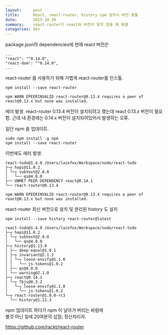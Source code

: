 ```yaml
---
layout:     post
title:      React, react-router, history npm 설치시 버전 충돌 
date:       2015-10-30
summary:    react-router가 react와 버전이 맞지 않을 때 해결
categories: dev
---
```


package.json의 dependencies에 현재 react 버전은

    ...
    "react": "^0.14.0",
    "react-dom": "^0.14.0",
    ...

react-router 를 사용하기 위해 가볍게 react-router를 인스톨.
  
    npm install --save react-router
    
    npm WARN EPEERINVALID react-router@0.13.4 requires a peer of react@0.13.x but none was installed.

에러 발생. react-router 0.13.4 버전이 설치되려고 했는데 react 0.13.x 버전이 필요함. 근데 내 환경에는 0.14.x 버전이 설치되어있어서 발생하는 오류.  

일단 npm 을 업데이트.
  
    sudo npm install -g npm
    npm install --save react-router
    
이번에도 에러 발생.
  
    react-todo@1.4.0 /Users/lainfox/Workspace/node/react-todo
    ├─┬ hapi@11.0.2
    │ └─┬ subtext@2.0.0
    │   └── qs@4.0.0 
    ├── UNMET PEER DEPENDENCY react@0.14.1
    └── react-router@0.13.4 
    
    npm WARN EPEERINVALID react-router@0.13.4 requires a peer of react@0.13.x but none was installed.
    
react-router 최신 버전으로 설치 및 분리된 history 도 설치
  
    npm install --save history react-router@latest
    
    react-todo@1.4.0 /Users/lainfox/Workspace/node/react-todo
    ├─┬ hapi@11.0.2
    │ └─┬ subtext@2.0.0
    │   └── qs@4.0.0 
    ├─┬ history@1.13.0 
    │ ├── deep-equal@1.0.1 
    │ ├─┬ invariant@2.1.2 
    │ │ └─┬ loose-envify@1.1.0 
    │ │   └── js-tokens@1.0.2 
    │ ├── qs@4.0.0 
    │ └── warning@2.1.0 
    ├─┬ react@0.14.1
    │ └─┬ fbjs@0.3.2
    │   └─┬ loose-envify@1.1.0 
    │     └── js-tokens@1.0.2 
    └─┬ react-router@1.0.0-rc3 
      └── history@1.12.3 
      
    
npm 업데이트 하다가 npm 이 날아가 버리는 바람에  
별것 아닌 일에 20여분의 삽질; 정신차리자.

https://github.com/rackt/react-router
